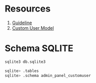 # Resources

1. [Guideline](https://javascript.plainenglish.io/a-complete-guide-to-building-your-on-demand-grocery-app-with-react-native-3c05bea2b791)
2. [Custom User Model](https://testdriven.io/blog/django-custom-user-model/)


# Schema SQLITE

```bash
sqlite3 db.sqlite3

sqlite> .tables
sqlite> .schema admin_panel_customuser
```